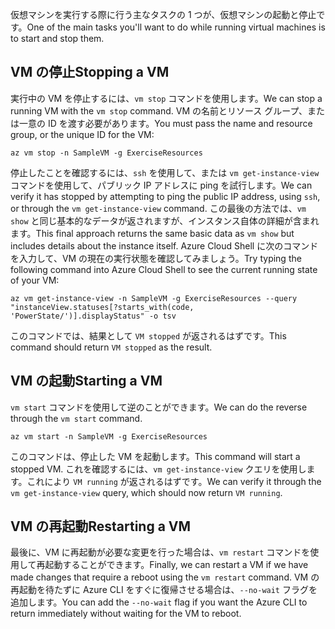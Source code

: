 <span data-ttu-id="0b143-101">仮想マシンを実行する際に行う主なタスクの 1 つが、仮想マシンの起動と停止です。</span><span class="sxs-lookup"><span data-stu-id="0b143-101">One of the main tasks you'll want to do while running virtual machines is to start and stop them.</span></span>

## <a name="stopping-a-vm"></a><span data-ttu-id="0b143-102">VM の停止</span><span class="sxs-lookup"><span data-stu-id="0b143-102">Stopping a VM</span></span>

<span data-ttu-id="0b143-103">実行中の VM を停止するには、`vm stop` コマンドを使用します。</span><span class="sxs-lookup"><span data-stu-id="0b143-103">We can stop a running VM with the `vm stop` command.</span></span> <span data-ttu-id="0b143-104">VM の名前とリソース グループ、または一意の ID を渡す必要があります。</span><span class="sxs-lookup"><span data-stu-id="0b143-104">You must pass the name and resource group, or the unique ID for the VM:</span></span>

```azurecli
az vm stop -n SampleVM -g ExerciseResources
```

<span data-ttu-id="0b143-105">停止したことを確認するには、`ssh` を使用して、または `vm get-instance-view` コマンドを使用して、パブリック IP アドレスに ping を試行します。</span><span class="sxs-lookup"><span data-stu-id="0b143-105">We can verify it has stopped by attempting to ping the public IP address, using `ssh`, or through the `vm get-instance-view` command.</span></span> <span data-ttu-id="0b143-106">この最後の方法では、`vm show` と同じ基本的なデータが返されますが、インスタンス自体の詳細が含まれます。</span><span class="sxs-lookup"><span data-stu-id="0b143-106">This final approach returns the same basic data as `vm show` but includes details about the instance itself.</span></span> <span data-ttu-id="0b143-107">Azure Cloud Shell に次のコマンドを入力して、VM の現在の実行状態を確認してみましょう。</span><span class="sxs-lookup"><span data-stu-id="0b143-107">Try typing the following command into Azure Cloud Shell to see the current running state of your VM:</span></span>

```azurecli
az vm get-instance-view -n SampleVM -g ExerciseResources --query "instanceView.statuses[?starts_with(code, 'PowerState/')].displayStatus" -o tsv
```

<span data-ttu-id="0b143-108">このコマンドでは、結果として `VM stopped` が返されるはずです。</span><span class="sxs-lookup"><span data-stu-id="0b143-108">This command should return `VM stopped` as the result.</span></span>

## <a name="starting-a-vm"></a><span data-ttu-id="0b143-109">VM の起動</span><span class="sxs-lookup"><span data-stu-id="0b143-109">Starting a VM</span></span>

<span data-ttu-id="0b143-110">`vm start` コマンドを使用して逆のことができます。</span><span class="sxs-lookup"><span data-stu-id="0b143-110">We can do the reverse through the `vm start` command.</span></span>

```azurecli
az vm start -n SampleVM -g ExerciseResources
```

<span data-ttu-id="0b143-111">このコマンドは、停止した VM を起動します。</span><span class="sxs-lookup"><span data-stu-id="0b143-111">This command will start a stopped VM.</span></span> <span data-ttu-id="0b143-112">これを確認するには、`vm get-instance-view` クエリを使用します。これにより `VM running` が返されるはずです。</span><span class="sxs-lookup"><span data-stu-id="0b143-112">We can verify it through the `vm get-instance-view` query, which should now return `VM running`.</span></span>

## <a name="restarting-a-vm"></a><span data-ttu-id="0b143-113">VM の再起動</span><span class="sxs-lookup"><span data-stu-id="0b143-113">Restarting a VM</span></span>

<span data-ttu-id="0b143-114">最後に、VM に再起動が必要な変更を行った場合は、`vm restart` コマンドを使用して再起動することができます。</span><span class="sxs-lookup"><span data-stu-id="0b143-114">Finally, we can restart a VM if we have made changes that require a reboot using the `vm restart` command.</span></span> <span data-ttu-id="0b143-115">VM の再起動を待たずに Azure CLI をすぐに復帰させる場合は、`--no-wait` フラグを追加します。</span><span class="sxs-lookup"><span data-stu-id="0b143-115">You can add the `--no-wait` flag if you want the Azure CLI to return immediately without waiting for the VM to reboot.</span></span>

